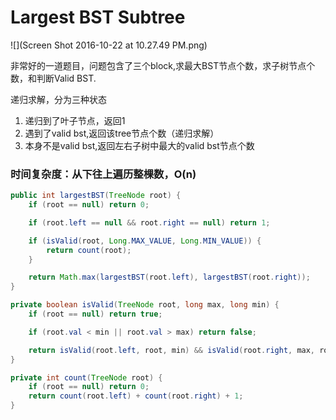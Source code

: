 # Largest BST Subtree

![](Screen Shot 2016-10-22 at 10.27.49 PM.png)

非常好的一道题目，问题包含了三个block,求最大BST节点个数，求子树节点个数，和判断Valid BST.

递归求解，分为三种状态
1. 递归到了叶子节点，返回1
2. 遇到了valid bst,返回该tree节点个数（递归求解）
3. 本身不是valid bst,返回左右子树中最大的valid bst节点个数


### 时间复杂度：从下往上遍历整棵数，O(n)



```java
public int largestBST(TreeNode root) {
    if (root == null) return 0;

    if (root.left == null && root.right == null) return 1;

    if (isValid(root, Long.MAX_VALUE, Long.MIN_VALUE)) {
        return count(root);
    }

    return Math.max(largestBST(root.left), largestBST(root.right));
}

private boolean isValid(TreeNode root, long max, long min) {
    if (root == null) return true;

    if (root.val < min || root.val > max) return false;

    return isValid(root.left, root, min) && isValid(root.right, max, root);
}

private int count(TreeNode root) {
    if (root == null) return 0;
    return count(root.left) + count(root.right) + 1;
}
```